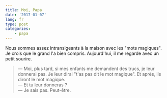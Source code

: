 ```yaml
---
title: Moi, Papa
date: '2017-01-07'
lang: fr
type: post
categories:
    - papa
---
```


Nous sommes assez intransigeants à la maison avec les "mots magiques". Je crois que le grand l'a bien compris. Aujourd'hui, il me regarde avec un petit sourire.

<!-- more -->

> — Moi, plus tard, si mes enfants me demandent des trucs, je leur donnerai pas. Je leur dirai "t'as pas dit le mot magique". Et après, ils diront le mot magique.  
> — Et tu leur donneras ?  
> — Je sais pas. Peut-être.